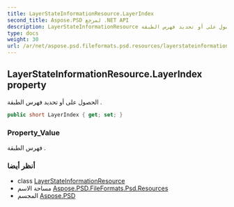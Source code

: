 ```yaml
---
title: LayerStateInformationResource.LayerIndex
second_title: Aspose.PSD لمرجع .NET API
description: LayerStateInformationResource ملكية. الحصول على أو تحديد فهرس الطبقة .
type: docs
weight: 30
url: /ar/net/aspose.psd.fileformats.psd.resources/layerstateinformationresource/layerindex/
---
```

## LayerStateInformationResource.LayerIndex property

الحصول على أو تحديد فهرس الطبقة .

```csharp
public short LayerIndex { get; set; }
```

### Property_Value

فهرس الطبقة .

### أنظر أيضا

* class [LayerStateInformationResource](../)
* مساحة الاسم [Aspose.PSD.FileFormats.Psd.Resources](../../layerstateinformationresource/)
* المجسم [Aspose.PSD](../../../)


